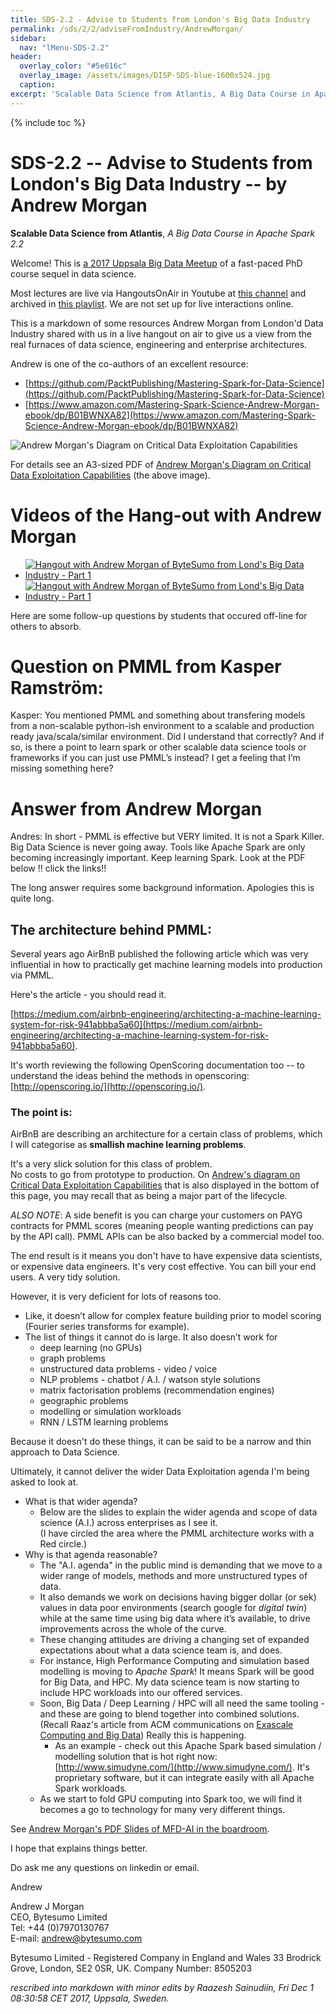 ```yaml
---
title: SDS-2.2 - Advise to Students from London's Big Data Industry
permalink: /sds/2/2/adviseFromIndustry/AndrewMorgan/
sidebar:
  nav: "lMenu-SDS-2.2"
header:
  overlay_color: "#5e616c"
  overlay_image: /assets/images/DISP-SDS-blue-1600x524.jpg
  caption: 
excerpt: 'Scalable Data Science from Atlantis, A Big Data Course in Apache Spark 2.2.<br /><br /><br />{::nomarkdown}<iframe style="display: inline-block;" src="https://ghbtns.com/github-btn.html?user=lamastex&repo=scalable-data-science&type=star&count=true&size=large" frameborder="0" scrolling="0" width="160px" height="30px"></iframe> <iframe style="display: inline-block;" src="https://ghbtns.com/github-btn.html?user=lamastex&repo=scalable-data-science&type=fork&count=true&size=large" frameborder="0" scrolling="0" width="158px" height="30px"></iframe>{:/nomarkdown}'
---
```


{% include toc %}

# SDS-2.2 -- Advise to Students from London's Big Data Industry -- by Andrew Morgan

**Scalable Data Science from Atlantis**, *A Big Data Course in Apache Spark 2.2*

Welcome! This is [a 2017 Uppsala Big Data Meetup](https://www.meetup.com/Uppsala-Big-Data-Meetup/) of a fast-paced PhD course sequel in data science.

Most lectures are live via HangoutsOnAir in Youtube at [this channel](https://www.youtube.com/channel/UCPJ5ALbDtuCA4DJmN3GvanA) and archived in [this playlist](https://www.youtube.com/playlist?list=PL_I1mOIPmfpawQcs9l1vYfh50RhK_UJfY). We are not set up for live interactions online.

This is a markdown of some resources Andrew Morgan from London'd Data Industry shared with us in a live hangout on air to give us a view from the real furnaces of data science, engineering and enterprise architectures.

Andrew is one of the co-authors of an excellent resource:
* [https://github.com/PacktPublishing/Mastering-Spark-for-Data-Science](https://github.com/PacktPublishing/Mastering-Spark-for-Data-Science)
* [https://www.amazon.com/Mastering-Spark-Science-Andrew-Morgan-ebook/dp/B01BWNXA82](https://www.amazon.com/Mastering-Spark-Science-Andrew-Morgan-ebook/dp/B01BWNXA82)

![Andrew Morgan's Diagram on Critical Data Exploitation Capabilities](https://github.com/lamastex/scalable-data-science/raw/master/_sds/2/2/adviseFromIndustry/AndrewMorgan/PNGs/shotOf_A3_ByteSumo_CriticalDataExploitationCapabilities_1_0_4_8.png)

For details see an A3-sized PDF of [Andrew Morgan's Diagram on Critical Data Exploitation Capabilities](https://github.com/lamastex/scalable-data-science/raw/master/_sds/2/2/adviseFromIndustry/AndrewMorgan/PDFs/A3_ByteSumo_CriticalDataExploitationCapabilities_1_0_4_8.pdf) (the above image).

# Videos of the Hang-out with Andrew Morgan

* [![Hangout with Andrew Morgan of ByteSumo from Lond's Big Data Industry - Part 1](http://img.youtube.com/vi/qZd-DKPKdeM/0.jpg)](https://www.youtube.com/watch?v=qZd-DKPKdeM&rel=0&autoplay=1&modestbranding=1&start=1)
* [![Hangout with Andrew Morgan of ByteSumo from Lond's Big Data Industry - Part 1](http://img.youtube.com/vi/Bp4vtT4h5m8/0.jpg)](https://www.youtube.com/watch?v=Bp4vtT4h5m8&rel=0&autoplay=1&modestbranding=1&start=1)

Here are some follow-up questions by students that occured off-line for others to absorb.

# Question on PMML from Kasper Ramström:


Kasper: You mentioned PMML and something about transfering models from a non-scalable python-ish environment to a scalable and production ready java/scala/similar environment. Did I understand that correctly? And if so, is there a point to learn spark or other scalable data science tools or frameworks if you can just use PMML’s instead? I get a feeling that I’m missing something here?

# Answer from Andrew Morgan


Andres: In short - PMML is effective but VERY limited. 
It is not a Spark Killer. Big Data Science is never going away. 
Tools like Apache Spark are only becoming increasingly important.
Keep learning Spark. 
Look at the PDF below !! click the links!!

The long answer requires some background information. Apologies this is quite long.

## The architecture behind PMML:

Several years ago AirBnB published the following article which was very influential in how to practically get machine learning models into production via PMML.

Here's the article - you should read it.

[https://medium.com/airbnb-engineering/architecting-a-machine-learning-system-for-risk-941abbba5a60](https://medium.com/airbnb-engineering/architecting-a-machine-learning-system-for-risk-941abbba5a60).

It's worth reviewing the following OpenScoring documentation too -- to understand the ideas behind the methods in openscoring: 
[http://openscoring.io/](http://openscoring.io/).


### The point is: 

AirBnB are describing an architecture for a certain class of problems, which I will categorise as **smallish machine learning problems**.

It's a very slick solution for this class of problem.  
No costs to go from prototype to production. 
On [Andrew's diagram on Critical Data Exploitation Capabilities](PDFs/A3_ByteSumo_CriticalDataExploitationCapabilities_1_0_4_8.pdf) that is also displayed in the bottom of this page, you may recall that as being a major part of the lifecycle.

*ALSO NOTE*: A side benefit is you can charge your customers on PAYG contracts for PMML scores (meaning people wanting predictions can pay by the API call). 
PMML APIs can be also backed by a commercial model too.

The end result is it means you don't have to have expensive data scientists, or expensive data engineers. 
It's very cost effective. 
You can bill your end users. 
A very tidy solution.

However, it is very deficient for lots of reasons too.

* Like, it doesn’t allow for complex feature building prior to model scoring (Fourier series transforms for example).
* The list of things it cannot do is large. It also doesn’t work for 
  * deep learning (no GPUs)
  * graph problems
  * unstructured data problems - video / voice 
  * NLP problems - chatbot / A.I. / watson style solutions
  * matrix factorisation problems (recommendation engines)
  * geographic problems
  * modelling or simulation workloads
  * RNN / LSTM learning problems

Because it doesn't do these things, it can be said to be a narrow and thin approach to Data Science.

Ultimately, it cannot deliver the wider Data Exploitation agenda I'm being asked to look at.

* What is that wider agenda?
  * Below are the slides to explain the wider agenda and scope of data science (A.I.) across enterprises as I see it.  
(I have circled the area where the PMML architecture works with a Red circle.) 
* Why is that agenda reasonable?
  * The "A.I. agenda" in the public mind is demanding that we move to a wider range of models, methods and more unstructured types of data.
  * It also demands we work on decisions having bigger dollar (or sek) values in data poor environments (search google for *digital twin*) while at the same time using big data where it’s available, to drive improvements across the whole of the curve.
  * These changing attitudes are driving a changing set of expanded expectations about what a data science team is, and does.
  * For instance, High Performance Computing and simulation based modelling is moving to *Apache Spark*! It means Spark will be good for Big Data, and HPC. My data science team is now starting to include HPC workloads into our offered services.
  * Soon, Big Data / Deep Learning / HPC will all need the same tooling - and these are going to blend together into combined solutions. (Recall Raaz's article from ACM communications on [Exascale Computing and Big Data](https://cacm.acm.org/magazines/2015/7/188732-exascale-computing-and-big-data/abstract))
Really this is happening. 
    * As an example - check out this Apache Spark based simulation / modelling solution that is hot right now: [http://www.simudyne.com/](http://www.simudyne.com/). It's proprietary software, but it can integrate easily with all Apache Spark workloads.
  * As we start to fold GPU computing into Spark too, we will find it becomes a go to technology for many very different things.


See [Andrew Morgan's PDF Slides of MFD-AI in the boardroom](https://github.com/lamastex/scalable-data-science/raw/master/_sds/2/2/adviseFromIndustry/AndrewMorgan/PDFs/MFD-AI-in-the-boardroom_Range.pdf).

I hope that explains things better.

Do ask me any questions on linkedin or email.

Andrew


Andrew J Morgan <br>
CEO, Bytesumo Limited <br>
Tel: +44 (0)7970130767 <br>
E-mail: andrew@bytesumo.com <br>

Bytesumo Limited - Registered Company in England and Wales 33 Brodrick Grove, London, SE2 0SR, UK. Company Number: 8505203 


*rescribed into markdown with minor edits by Raazesh Sainudiin, Fri Dec  1 08:30:58 CET 2017, Uppsala, Sweden.*
